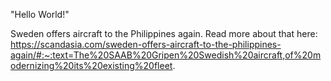 "Hello World!"

Sweden offers aircraft to the Philippines again.
Read more about that here: https://scandasia.com/sweden-offers-aircraft-to-the-philippines-again/#:~:text=The%20SAAB%20Gripen%20Swedish%20aircraft,of%20modernizing%20its%20existing%20fleet.
